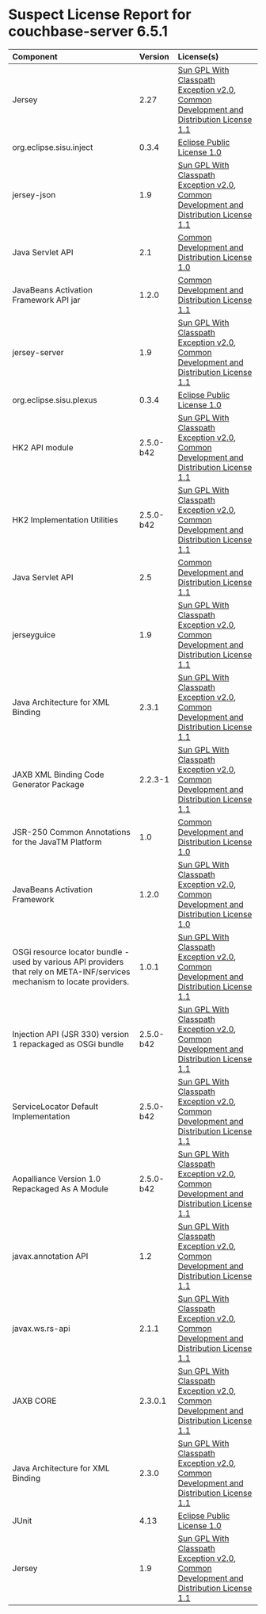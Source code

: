 
Suspect License Report for couchbase-server 6.5.1
=================================================

|Component|Version|License(s)|
| :--- | :--- | :--- |
|Jersey|2.27|[Sun GPL With Classpath Exception v2.0](../../license-data/728e8092-d99e-4a37-90d3-da7abfa33c6d.txt), [Common Development and Distribution License 1.1](../../license-data/dd002c7d-e70a-479f-8af4-798e1b2bbd2d.txt)|
|org.eclipse.sisu.inject|0.3.4|[Eclipse Public License 1.0](../../license-data/d676a5c4-0bd9-4453-8c22-2ece2c2a00d7.txt)|
|jersey-json|1.9|[Sun GPL With Classpath Exception v2.0](../../license-data/728e8092-d99e-4a37-90d3-da7abfa33c6d.txt), [Common Development and Distribution License 1.1](../../license-data/dd002c7d-e70a-479f-8af4-798e1b2bbd2d.txt)|
|Java Servlet API|2.1|[Common Development and Distribution License 1.0](../../license-data/0179ff68-705a-450b-89eb-c3581199c2e7.txt)|
|JavaBeans Activation Framework API jar|1.2.0|[Common Development and Distribution License 1.1](../../license-data/dd002c7d-e70a-479f-8af4-798e1b2bbd2d.txt)|
|jersey-server|1.9|[Sun GPL With Classpath Exception v2.0](../../license-data/728e8092-d99e-4a37-90d3-da7abfa33c6d.txt), [Common Development and Distribution License 1.1](../../license-data/dd002c7d-e70a-479f-8af4-798e1b2bbd2d.txt)|
|org.eclipse.sisu.plexus|0.3.4|[Eclipse Public License 1.0](../../license-data/d676a5c4-0bd9-4453-8c22-2ece2c2a00d7.txt)|
|HK2 API module|2.5.0-b42|[Sun GPL With Classpath Exception v2.0](../../license-data/728e8092-d99e-4a37-90d3-da7abfa33c6d.txt), [Common Development and Distribution License 1.1](../../license-data/dd002c7d-e70a-479f-8af4-798e1b2bbd2d.txt)|
|HK2 Implementation Utilities|2.5.0-b42|[Sun GPL With Classpath Exception v2.0](../../license-data/728e8092-d99e-4a37-90d3-da7abfa33c6d.txt), [Common Development and Distribution License 1.1](../../license-data/dd002c7d-e70a-479f-8af4-798e1b2bbd2d.txt)|
|Java Servlet API|2.5|[Common Development and Distribution License 1.1](../../license-data/dd002c7d-e70a-479f-8af4-798e1b2bbd2d.txt)|
|jerseyguice|1.9|[Sun GPL With Classpath Exception v2.0](../../license-data/728e8092-d99e-4a37-90d3-da7abfa33c6d.txt), [Common Development and Distribution License 1.1](../../license-data/dd002c7d-e70a-479f-8af4-798e1b2bbd2d.txt)|
|Java Architecture for XML Binding|2.3.1|[Sun GPL With Classpath Exception v2.0](../../license-data/728e8092-d99e-4a37-90d3-da7abfa33c6d.txt), [Common Development and Distribution License 1.1](../../license-data/dd002c7d-e70a-479f-8af4-798e1b2bbd2d.txt)|
|JAXB XML Binding Code Generator Package|2.2.3-1|[Sun GPL With Classpath Exception v2.0](../../license-data/728e8092-d99e-4a37-90d3-da7abfa33c6d.txt), [Common Development and Distribution License 1.1](../../license-data/dd002c7d-e70a-479f-8af4-798e1b2bbd2d.txt)|
|JSR-250 Common Annotations for the JavaTM Platform|1.0|[Common Development and Distribution License 1.0](../../license-data/0179ff68-705a-450b-89eb-c3581199c2e7.txt)|
|JavaBeans Activation Framework|1.2.0|[Sun GPL With Classpath Exception v2.0](../../license-data/728e8092-d99e-4a37-90d3-da7abfa33c6d.txt), [Common Development and Distribution License 1.0](../../license-data/0179ff68-705a-450b-89eb-c3581199c2e7.txt)|
|OSGi resource locator bundle - used by various API providers that rely on META-INF/services mechanism to locate providers.|1.0.1|[Sun GPL With Classpath Exception v2.0](../../license-data/728e8092-d99e-4a37-90d3-da7abfa33c6d.txt), [Common Development and Distribution License 1.1](../../license-data/dd002c7d-e70a-479f-8af4-798e1b2bbd2d.txt)|
|Injection API (JSR 330) version 1 repackaged as OSGi bundle|2.5.0-b42|[Sun GPL With Classpath Exception v2.0](../../license-data/728e8092-d99e-4a37-90d3-da7abfa33c6d.txt), [Common Development and Distribution License 1.1](../../license-data/dd002c7d-e70a-479f-8af4-798e1b2bbd2d.txt)|
|ServiceLocator Default Implementation|2.5.0-b42|[Sun GPL With Classpath Exception v2.0](../../license-data/728e8092-d99e-4a37-90d3-da7abfa33c6d.txt), [Common Development and Distribution License 1.1](../../license-data/dd002c7d-e70a-479f-8af4-798e1b2bbd2d.txt)|
|Aopalliance Version 1.0 Repackaged As A Module|2.5.0-b42|[Sun GPL With Classpath Exception v2.0](../../license-data/728e8092-d99e-4a37-90d3-da7abfa33c6d.txt), [Common Development and Distribution License 1.1](../../license-data/dd002c7d-e70a-479f-8af4-798e1b2bbd2d.txt)|
|javax.annotation API|1.2|[Sun GPL With Classpath Exception v2.0](../../license-data/728e8092-d99e-4a37-90d3-da7abfa33c6d.txt), [Common Development and Distribution License 1.1](../../license-data/dd002c7d-e70a-479f-8af4-798e1b2bbd2d.txt)|
|javax.ws.rs-api|2.1.1|[Sun GPL With Classpath Exception v2.0](../../license-data/728e8092-d99e-4a37-90d3-da7abfa33c6d.txt), [Common Development and Distribution License 1.1](../../license-data/dd002c7d-e70a-479f-8af4-798e1b2bbd2d.txt)|
|JAXB CORE|2.3.0.1|[Sun GPL With Classpath Exception v2.0](../../license-data/728e8092-d99e-4a37-90d3-da7abfa33c6d.txt), [Common Development and Distribution License 1.1](../../license-data/dd002c7d-e70a-479f-8af4-798e1b2bbd2d.txt)|
|Java Architecture for XML Binding|2.3.0|[Sun GPL With Classpath Exception v2.0](../../license-data/728e8092-d99e-4a37-90d3-da7abfa33c6d.txt), [Common Development and Distribution License 1.1](../../license-data/dd002c7d-e70a-479f-8af4-798e1b2bbd2d.txt)|
|JUnit|4.13|[Eclipse Public License 1.0](../../license-data/d676a5c4-0bd9-4453-8c22-2ece2c2a00d7.txt)|
|Jersey|1.9|[Sun GPL With Classpath Exception v2.0](../../license-data/728e8092-d99e-4a37-90d3-da7abfa33c6d.txt), [Common Development and Distribution License 1.1](../../license-data/dd002c7d-e70a-479f-8af4-798e1b2bbd2d.txt)|
